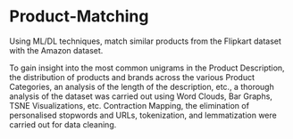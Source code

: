 # Product-Matching

Using ML/DL techniques, match similar products from the Flipkart dataset with the Amazon dataset.

To gain insight into the most common unigrams in the Product Description, the distribution of products and brands across the various Product Categories, an analysis of the length of the description, etc., a thorough analysis of the dataset was carried out using Word Clouds, Bar Graphs, TSNE Visualizations, etc. Contraction Mapping, the elimination of personalised stopwords and URLs, tokenization, and lemmatization were carried out for data cleaning.
